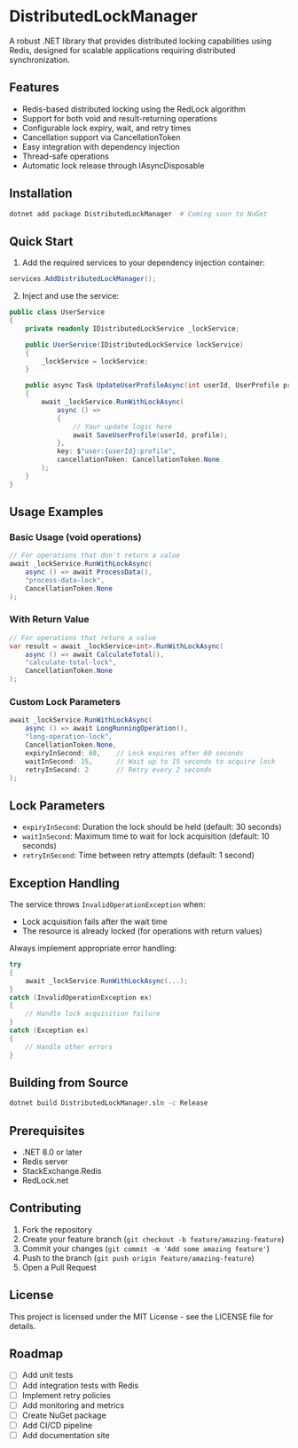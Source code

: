 # DistributedLockManager

A robust .NET library that provides distributed locking capabilities using Redis, designed for scalable applications requiring distributed synchronization.

## Features

- Redis-based distributed locking using the RedLock algorithm
- Support for both void and result-returning operations
- Configurable lock expiry, wait, and retry times
- Cancellation support via CancellationToken
- Easy integration with dependency injection
- Thread-safe operations
- Automatic lock release through IAsyncDisposable

## Installation

```bash
dotnet add package DistributedLockManager  # Coming soon to NuGet
```

## Quick Start

1. Add the required services to your dependency injection container:

```csharp
services.AddDistributedLockManager();
```

2. Inject and use the service:

```csharp
public class UserService
{
    private readonly IDistributedLockService _lockService;

    public UserService(IDistributedLockService lockService)
    {
        _lockService = lockService;
    }

    public async Task UpdateUserProfileAsync(int userId, UserProfile profile)
    {
        await _lockService.RunWithLockAsync(
            async () =>
            {
                // Your update logic here
                await SaveUserProfile(userId, profile);
            },
            key: $"user:{userId}:profile",
            cancellationToken: CancellationToken.None
        );
    }
}
```

## Usage Examples

### Basic Usage (void operations)

```csharp
// For operations that don't return a value
await _lockService.RunWithLockAsync(
    async () => await ProcessData(),
    "process-data-lock",
    CancellationToken.None
);
```

### With Return Value

```csharp
// For operations that return a value
var result = await _lockService<int>.RunWithLockAsync(
    async () => await CalculateTotal(),
    "calculate-total-lock",
    CancellationToken.None
);
```

### Custom Lock Parameters

```csharp
await _lockService.RunWithLockAsync(
    async () => await LongRunningOperation(),
    "long-operation-lock",
    CancellationToken.None,
    expiryInSecond: 60,    // Lock expires after 60 seconds
    waitInSecond: 15,      // Wait up to 15 seconds to acquire lock
    retryInSecond: 2       // Retry every 2 seconds
);
```

## Lock Parameters

- `expiryInSecond`: Duration the lock should be held (default: 30 seconds)
- `waitInSecond`: Maximum time to wait for lock acquisition (default: 10 seconds)
- `retryInSecond`: Time between retry attempts (default: 1 second)

## Exception Handling

The service throws `InvalidOperationException` when:
- Lock acquisition fails after the wait time
- The resource is already locked (for operations with return values)

Always implement appropriate error handling:

```csharp
try
{
    await _lockService.RunWithLockAsync(...);
}
catch (InvalidOperationException ex)
{
    // Handle lock acquisition failure
}
catch (Exception ex)
{
    // Handle other errors
}
```

## Building from Source

```bash
dotnet build DistributedLockManager.sln -c Release
```

## Prerequisites

- .NET 8.0 or later
- Redis server
- StackExchange.Redis
- RedLock.net

## Contributing

1. Fork the repository
2. Create your feature branch (`git checkout -b feature/amazing-feature`)
3. Commit your changes (`git commit -m 'Add some amazing feature'`)
4. Push to the branch (`git push origin feature/amazing-feature`)
5. Open a Pull Request

## License

This project is licensed under the MIT License - see the LICENSE file for details.

## Roadmap

- [ ] Add unit tests
- [ ] Add integration tests with Redis
- [ ] Implement retry policies
- [ ] Add monitoring and metrics
- [ ] Create NuGet package
- [ ] Add CI/CD pipeline
- [ ] Add documentation site
